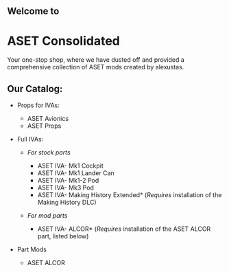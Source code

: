 
## Welcome to
# **ASET Consolidated**

Your one-stop shop, where we have dusted off and provided a comprehensive collection of ASET mods created by alexustas.



## Our Catalog:

* Props for IVAs:

  - ASET Avionics
  - ASET Props

* Full IVAs:
  - *For stock parts*
    - ASET IVA- Mk1 Cockpit
    - ASET IVA- Mk1 Lander Can
    - ASET IVA- Mk1-2 Pod
    - ASET IVA- Mk3 Pod
    - ASET IVA- Making History Extended* (*Requires* installation of the Making History DLC)

  - *For mod parts*
    - ASET IVA- ALCOR* (*Requires* installation of the ASET ALCOR part, listed below)

* Part Mods
  - ASET ALCOR



